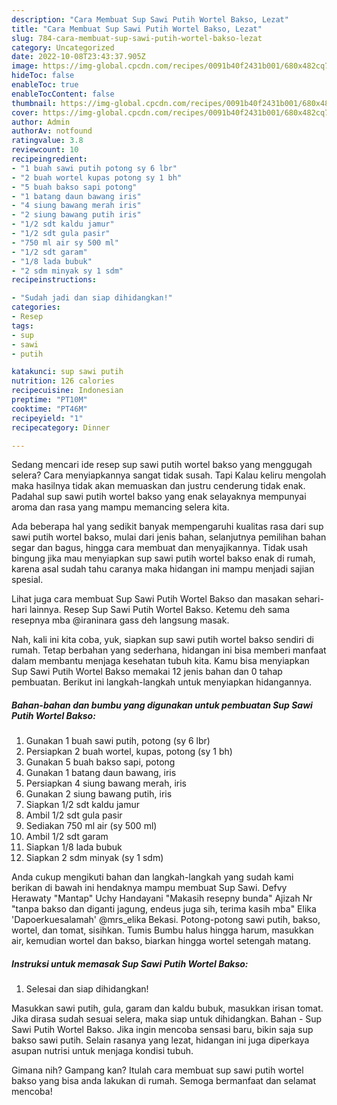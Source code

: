 ```yaml
---
description: "Cara Membuat Sup Sawi Putih Wortel Bakso, Lezat"
title: "Cara Membuat Sup Sawi Putih Wortel Bakso, Lezat"
slug: 784-cara-membuat-sup-sawi-putih-wortel-bakso-lezat
category: Uncategorized
date: 2022-10-08T23:43:37.905Z
image: https://img-global.cpcdn.com/recipes/0091b40f2431b001/680x482cq70/sup-sawi-putih-wortel-bakso-foto-resep-utama.jpg
hideToc: false
enableToc: true
enableTocContent: false
thumbnail: https://img-global.cpcdn.com/recipes/0091b40f2431b001/680x482cq70/sup-sawi-putih-wortel-bakso-foto-resep-utama.jpg
cover: https://img-global.cpcdn.com/recipes/0091b40f2431b001/680x482cq70/sup-sawi-putih-wortel-bakso-foto-resep-utama.jpg
author: Admin
authorAv: notfound
ratingvalue: 3.8
reviewcount: 10
recipeingredient:
- "1 buah sawi putih potong sy 6 lbr"
- "2 buah wortel kupas potong sy 1 bh"
- "5 buah bakso sapi potong"
- "1 batang daun bawang iris"
- "4 siung bawang merah iris"
- "2 siung bawang putih iris"
- "1/2 sdt kaldu jamur"
- "1/2 sdt gula pasir"
- "750 ml air sy 500 ml"
- "1/2 sdt garam"
- "1/8 lada bubuk"
- "2 sdm minyak sy 1 sdm"
recipeinstructions:

- "Sudah jadi dan siap dihidangkan!"
categories:
- Resep
tags:
- sup
- sawi
- putih

katakunci: sup sawi putih 
nutrition: 126 calories
recipecuisine: Indonesian
preptime: "PT10M"
cooktime: "PT46M"
recipeyield: "1"
recipecategory: Dinner

---
```



Sedang mencari ide resep sup sawi putih wortel bakso yang menggugah selera? Cara menyiapkannya sangat tidak susah. Tapi Kalau keliru mengolah maka hasilnya tidak akan memuaskan dan justru cenderung tidak enak. Padahal sup sawi putih wortel bakso yang enak selayaknya mempunyai aroma dan rasa yang mampu memancing selera kita.


Ada beberapa hal yang sedikit banyak mempengaruhi kualitas rasa dari sup sawi putih wortel bakso, mulai dari jenis bahan, selanjutnya pemilihan bahan segar dan bagus, hingga cara membuat dan menyajikannya. Tidak usah bingung jika mau menyiapkan sup sawi putih wortel bakso enak di rumah, karena asal sudah tahu caranya maka hidangan ini mampu menjadi sajian spesial.

Lihat juga cara membuat Sup Sawi Putih Wortel Bakso dan masakan sehari-hari lainnya. Resep Sup Sawi Putih Wortel Bakso. Ketemu deh sama resepnya mba @iraninara gass deh langsung masak.


Nah, kali ini kita coba, yuk, siapkan sup sawi putih wortel bakso sendiri di rumah. Tetap berbahan yang sederhana, hidangan ini bisa memberi manfaat dalam membantu menjaga kesehatan tubuh kita. Kamu bisa menyiapkan Sup Sawi Putih Wortel Bakso memakai 12 jenis bahan dan 0 tahap pembuatan. Berikut ini langkah-langkah untuk menyiapkan hidangannya.

<!--inarticleads1-->

##### Bahan-bahan dan bumbu yang digunakan untuk pembuatan Sup Sawi Putih Wortel Bakso:

1. Gunakan 1 buah sawi putih, potong (sy 6 lbr)
1. Persiapkan 2 buah wortel, kupas, potong (sy 1 bh)
1. Gunakan 5 buah bakso sapi, potong
1. Gunakan 1 batang daun bawang, iris
1. Persiapkan 4 siung bawang merah, iris
1. Gunakan 2 siung bawang putih, iris
1. Siapkan 1/2 sdt kaldu jamur
1. Ambil 1/2 sdt gula pasir
1. Sediakan 750 ml air (sy 500 ml)
1. Ambil 1/2 sdt garam
1. Siapkan 1/8 lada bubuk
1. Siapkan 2 sdm minyak (sy 1 sdm)


Anda cukup mengikuti bahan dan langkah-langkah yang sudah kami berikan di bawah ini hendaknya mampu membuat Sup Sawi. Defvy Herawaty &#34;Mantap&#34; Uchy Handayani &#34;Makasih resepny bunda&#34; Ajizah Nr &#34;tanpa bakso dan diganti jagung, endeus juga sih, terima kasih mba&#34; Elika &#39;Dapoerkuesalamah&#39; @mrs_elika Bekasi. Potong-potong sawi putih, bakso, wortel, dan tomat, sisihkan. Tumis Bumbu halus hingga harum, masukkan air, kemudian wortel dan bakso, biarkan hingga wortel setengah matang. 

<!--inarticleads2-->

##### Instruksi untuk memasak Sup Sawi Putih Wortel Bakso:


1. Selesai dan siap dihidangkan!

Masukkan sawi putih, gula, garam dan kaldu bubuk, masukkan irisan tomat. Jika dirasa sudah sesuai selera, maka siap untuk dihidangkan. Bahan - Sup Sawi Putih Wortel Bakso. Jika ingin mencoba sensasi baru, bikin saja sup bakso sawi putih. Selain rasanya yang lezat, hidangan ini juga diperkaya asupan nutrisi untuk menjaga kondisi tubuh. 

Gimana nih? Gampang kan? Itulah cara membuat sup sawi putih wortel bakso yang bisa anda lakukan di rumah. Semoga bermanfaat dan selamat mencoba!

